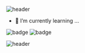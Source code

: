 ![header](https://capsule-render.vercel.app/api?type=waving&height=150&color=F2C36A&section=header&text=JunHyoung%20Park&animation=twinkling&fontSize=40&fontAlign=80&fontColor=282828)
- 🌱 I’m currently learning ...

  
![badge](https://img.shields.io/badge/C%23-239120?style=for-the-badge&logo=c-sharp&logoColor=white)  ![badge](https://img.shields.io/badge/Unity-100000?style=for-the-badge&logo=unity&logoColor=white)


![header](https://capsule-render.vercel.app/api?type=waving&color=F2C36A&height=150&section=footer)
<!--
**JunHyoung1428/JunHyoung1428** is a ✨ _special_ ✨ repository because its `README.md` (this file) appears on your GitHub profile.

Here are some ideas to get you started:

- 🔭 I’m currently working on ...
- 🌱 I’m currently learning ...
- 👯 I’m looking to collaborate on ...
- 🤔 I’m looking for help with ...
- 💬 Ask me about ...
- 📫 How to reach me: ...
- 😄 Pronouns: ...
- ⚡ Fun fact: ...
-->
